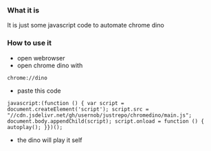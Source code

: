 ### What it is
It is just some javascript code to automate chrome dino

### How to use it
- open webrowser
- open chrome dino with 
```
chrome://dino
```
- paste this code
```
javascript:(function () { var script = document.createElement('script'); script.src = "//cdn.jsdelivr.net/gh/usernob/justrepo/chromedino/main.js";  document.body.appendChild(script); script.onload = function () { autoplay(); }})();
```

- the dino will play it self

